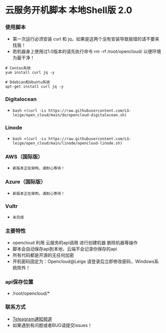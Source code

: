 # 云服务开机脚本 本地Shell版 2.0

### 使用脚本

- 第一次运行必须安装 curl 和 jq，如果是这两个没有安装导致报错的请不要来找我！
- 若机器身上使用过1.0版本的请先执行命令 rm -rf /root/opencloud/ 以便环境为最干净！
```
# Centos系统
yum install curl jq -y
 
# Ddebian和Ubuntu系统
apt-get install curl jq -y
```

### Digitalocean 
 - ```bash <(curl -Ls https://raw.githubusercontent.com/LG-leige/open_cloud/main/do/opencloud-digitalocean.sh)```

### Linode
 - ```bash <(curl -Ls https://raw.githubusercontent.com/LG-leige/open_cloud/main/linode/opencloud-linode.sh)```

### AWS（国际版）
 - ```新版本正在架构，请耐心等待！```

### Azure（国际版）
 - ```新版本正在架构，请耐心等待！```

### Vultr
 - ```未完成```

### 主要特性
- opencloud 利用 云服务的api调用 进行创建机器 删除机器等操作
- 脚本会自动保存api到本地，云端不会记录你保存的api
- 所有代码都是开源的无任何加密
- 开机密码固定为：Opencloud@Leige 请登录后立即修改密码，Windows系统除外！

### api保存位置
- /root/opencloud/*

### 联系方式
- [Teleagram通知频道](https://t.me/openccloud "@openccloud")
- 如果遇到有问题或者BUG请提交issues！
